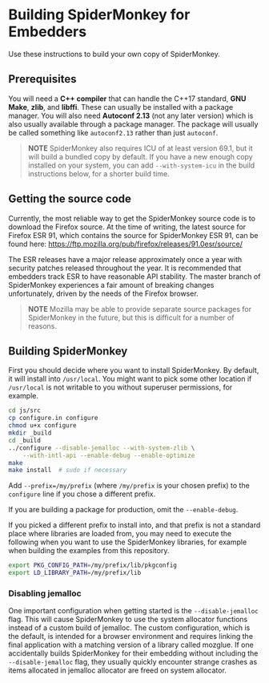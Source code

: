 # Building SpiderMonkey for Embedders #

Use these instructions to build your own copy of SpiderMonkey.

## Prerequisites ##

You will need a **C++ compiler** that can handle the C++17 standard,
**GNU Make**, **zlib**, and **libffi**.
These can usually be installed with a package manager.
You will also need **Autoconf 2.13** (not any later version) which is
also usually available through a package manager.
The package will usually be called something like `autoconf2.13` rather
than just `autoconf`.

> **NOTE** SpiderMonkey also requires ICU of at least version 69.1, but
> it will build a bundled copy by default.
> If you have a new enough copy installed on your system, you can add
> `--with-system-icu` in the build instructions below, for a shorter
> build time.

## Getting the source code ##

Currently, the most reliable way to get the SpiderMonkey source code is
to download the Firefox source.
At the time of writing, the latest source for Firefox ESR 91, which
contains the source for SpiderMonkey ESR 91, can be found here:
https://ftp.mozilla.org/pub/firefox/releases/91.0esr/source/

The ESR releases have a major release approximately once a year with
security patches released throughout the year.
It is recommended that embedders track ESR to have reasonable API
stability.
The master branch of SpiderMonkey experiences a fair amount of breaking
changes unfortunately, driven by the needs of the Firefox browser.

> **NOTE** Mozilla may be able to provide separate source packages for
> SpiderMonkey in the future, but this is difficult for a number of
> reasons.

## Building SpiderMonkey ##

First you should decide where you want to install SpiderMonkey.
By default, it will install into `/usr/local`.
You might want to pick some other location if `/usr/local` is not
writable to you without superuser permissions, for example.

```sh
cd js/src
cp configure.in configure
chmod u+x configure
mkdir _build
cd _build
../configure --disable-jemalloc --with-system-zlib \
    --with-intl-api --enable-debug --enable-optimize
make
make install  # sudo if necessary
```

Add `--prefix=/my/prefix` (where `/my/prefix` is your chosen prefix) to
the `configure` line if you chose a different prefix.

If you are building a package for production, omit the `--enable-debug`.

If you picked a different prefix to install into, and that prefix is not
a standard place where libraries are loaded from, you may need to
execute the following when you want to use the SpiderMonkey libraries,
for example when building the examples from this repository.

```sh
export PKG_CONFIG_PATH=/my/prefix/lib/pkgconfig
export LD_LIBRARY_PATH=/my/prefix/lib
```

### Disabling jemalloc ###

One important configuration when getting started is the
`--disable-jemalloc` flag.
This will cause SpiderMonkey to use the system allocator functions
instead of a custom build of jemalloc.
The custom configuration, which is the default, is intended for a
browser environment and requires linking the final application with a
matching version of a library called mozglue.
If one accidentally builds SpiderMonkey for their embedding without
including the `--disable-jemalloc` flag, they usually quickly encounter
strange crashes as items allocated in jemalloc allocator are freed on
system allocator.
